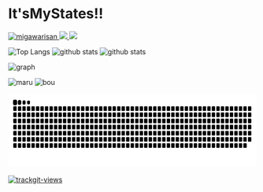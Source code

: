 # It'sMyStates!!
  <p align="left">
    <a href="https://github.com/migawarisan/profile">
      <img src="https://komarev.com/ghpvc/?username=migawarisan" alt="migawarisan" />
    </a>
    <a href="http://twitter.com/migawarisandayo">
      <img height="20" src="https://img.shields.io/twitter/follow/yutkat?label=Twitter&logo=twitter&style=flat" />
    </a>
    <a href="https://github.com/migawarisan">
      <img height="20" src="https://img.shields.io/github/followers/migawarisan?label=follow&logo=github&style=flat" />
    </a>
  </p>
  <p align="left">
    <img alt="Top Langs" height="150px" src="https://github-readme-stats.vercel.app/api/top-langs/?username=migawarisan&layout=compact&count_private=true&show_icons=true&theme=tokyonight" />
    <img alt="github stats" height="150px" src="https://github-readme-stats.vercel.app/api?username=migawarisan&count_private=true&show_icons=true&show_icons=true&theme=tokyonight" />
    <img alt="github stats" height="150px" src="https://github-readme-streak-stats.herokuapp.com/?user=migawarisan&theme=tokyonight"/>
  </p>
  <P>
  <img src="http://github-profile-summary-cards.vercel.app/api/cards/profile-details?username=migawarisan&theme=blue_green" alt="graph"/>
  </p>
  <P align="left">
   <img src="http://github-profile-summary-cards.vercel.app/api/cards/most-commit-language?username=migawarisan&theme=blue_green" alt="maru" />
   <img src="http://github-profile-summary-cards.vercel.app/api/cards/productive-time?username=migawarisan&theme=blue_green&utcOffset=8" alt="bou" />
  </P>
  <P>
    <img alt="github contribution" height="150px" src="./github-user-contribution.svg"/>
  </P>
    <a href="https://trackgit.com">
    <img src="https://us-central1-trackgit-analytics.cloudfunctions.net/token/ping/lnyppxn7aza2yufeivhl" alt="trackgit-views" />
  </a>
